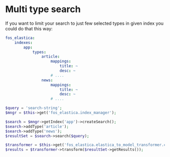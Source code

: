Multi type search
===============

If you want to limit your search to just few selected types in given index you could do that this way:

```yaml
fos_elastica:
    indexes:
        app:
            types:
                article:
                    mappings:
                        title: ~
                        desc: ~
                    # ....
                news:
                    mappings:
                        title: ~
                        desc: ~
                    # ....
```

```php
$query = 'search-string';
$mngr = $this->get('fos_elastica.index_manager');

$search = $mngr->getIndex('app')->createSearch();
$search->addType('article');
$search->addType('news');
$resultSet = $search->search($query);

$transformer = $this->get('fos_elastica.elastica_to_model_transformer.collection.app');
$results = $transformer->transform($resultSet->getResults());
```
